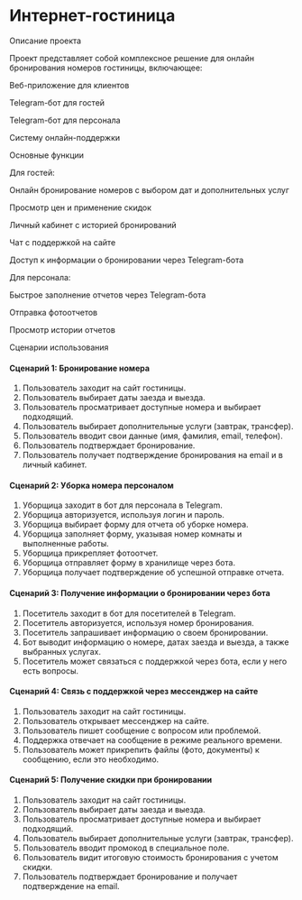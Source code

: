 
# Интернет-гостиница
Описание проекта

Проект представляет собой комплексное решение для онлайн бронирования номеров гостиницы, включающее:

Веб-приложение для клиентов

Telegram-бот для гостей

Telegram-бот для персонала

Систему онлайн-поддержки

Основные функции

Для гостей:

Онлайн бронирование номеров с выбором дат и дополнительных услуг

Просмотр цен и применение скидок

Личный кабинет с историей бронирований

Чат с поддержкой на сайте

Доступ к информации о бронировании через Telegram-бота

Для персонала:

Быстрое заполнение отчетов через Telegram-бота

Отправка фотоотчетов

Просмотр истории отчетов

Сценарии использования

#### Сценарий 1: Бронирование номера
1. Пользователь заходит на сайт гостиницы.
2. Пользователь выбирает даты заезда и выезда.
3. Пользователь просматривает доступные номера и выбирает подходящий.
4. Пользователь выбирает дополнительные услуги (завтрак, трансфер).
5. Пользователь вводит свои данные (имя, фамилия, email, телефон).
6. Пользователь подтверждает бронирование.
7. Пользователь получает подтверждение бронирования на email и в личный кабинет.

#### Сценарий 2: Уборка номера персоналом
1. Уборщица заходит в бот для персонала в Telegram.
2. Уборщица авторизуется, используя логин и пароль.
3. Уборщица выбирает форму для отчета об уборке номера.
4. Уборщица заполняет форму, указывая номер комнаты и выполненные работы.
5. Уборщица прикрепляет фотоотчет.
6. Уборщица отправляет форму в хранилище через бота.
7. Уборщица получает подтверждение об успешной отправке отчета.

#### Сценарий 3: Получение информации о бронировании через бота
1. Посетитель заходит в бот для посетителей в Telegram.
2. Посетитель авторизуется, используя номер бронирования.
3. Посетитель запрашивает информацию о своем бронировании.
4. Бот выводит информацию о номере, датах заезда и выезда, а также выбранных услугах.
5. Посетитель может связаться с поддержкой через бота, если у него есть вопросы.

#### Сценарий 4: Связь с поддержкой через мессенджер на сайте
1. Пользователь заходит на сайт гостиницы.
2. Пользователь открывает мессенджер на сайте.
3. Пользователь пишет сообщение с вопросом или проблемой.
4. Поддержка отвечает на сообщение в режиме реального времени.
5. Пользователь может прикрепить файлы (фото, документы) к сообщению, если это необходимо.

#### Сценарий 5: Получение скидки при бронировании
1. Пользователь заходит на сайт гостиницы.
2. Пользователь выбирает даты заезда и выезда.
3. Пользователь просматривает доступные номера и выбирает подходящий.
4. Пользователь выбирает дополнительные услуги (завтрак, трансфер).
5. Пользователь вводит промокод в специальное поле.
6. Пользователь видит итоговую стоимость бронирования с учетом скидки.
7. Пользователь подтверждает бронирование и получает подтверждение на email.


